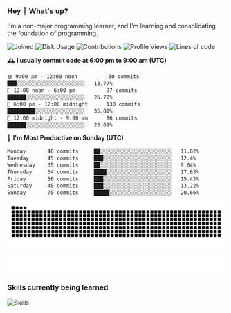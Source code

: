 ### Hey :wave: What's up?

I'm a non-major programming learner, and I'm learning and consolidating the foundation of programming.

<!--START_SECTION:waka-->
![Joined](http://img.shields.io/badge/Joined-7%20years%20ago-6D67E4?style=flat&labelColor=453C67)
![Disk Usage](http://img.shields.io/badge/Github%27s%20Storage-598.4%20MB-FD841F?style=flat&labelColor=E14D2A)
![Contributions](http://img.shields.io/badge/Contributions%20in%202023-149-7DCE13?style=flat&labelColor=2B7A0B)
![Profile Views](http://img.shields.io/badge/Profile%20Views-1-3AB4F2?style=flat&labelColor=0078AA)
![Lines of code](https://img.shields.io/badge/Lines%20of%20code-2%20Million%20Lines%20of%20code-FF8B8B?style=flat&labelColor=EB4747)

🕰️ **I usually commit code at 6:00 pm to 9:00 am (UTC)** 

```text
🌞 9:00 am - 12:00 noon          50 commits     ███░░░░░░░░░░░░░░░░░░░░░░   13.77% 
🌆 12:00 noon - 6:00 pm          97 commits     ██████░░░░░░░░░░░░░░░░░░░   26.72% 
🌃 6:00 pm - 12:00 midnight      130 commits    █████████░░░░░░░░░░░░░░░░   35.81% 
🌙 12:00 midnight - 9:00 am      86 commits     ██████░░░░░░░░░░░░░░░░░░░   23.69%
```
📅 **I'm Most Productive on Sunday (UTC)** 

```text
Monday       40 commits     ██░░░░░░░░░░░░░░░░░░░░░░░   11.02% 
Tuesday      45 commits     ███░░░░░░░░░░░░░░░░░░░░░░   12.4% 
Wednesday    35 commits     ██░░░░░░░░░░░░░░░░░░░░░░░   9.64% 
Thursday     64 commits     ████░░░░░░░░░░░░░░░░░░░░░   17.63% 
Friday       56 commits     ███░░░░░░░░░░░░░░░░░░░░░░   15.43% 
Saturday     48 commits     ███░░░░░░░░░░░░░░░░░░░░░░   13.22% 
Sunday       75 commits     █████░░░░░░░░░░░░░░░░░░░░   20.66%
```

<!--END_SECTION:waka-->

![Snake animation](https://raw.githubusercontent.com/dirname/dirname/output/snake.svg)

![metrics](github-metrics.svg)

### Skills currently being learned

![Skills](https://skillicons.dev/icons?i=linux,rust,go,solidity,typescript,bash,git,postgres,mysql,redis,mongo,docker,kubernetes,grafana,prometheus)
